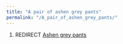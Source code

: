 ```yaml
---
title: "A pair of ashen grey pants"
permalink: "/A_pair_of_ashen_grey_pants/"
---
```


1.  REDIRECT [Ashen grey pants](Ashen_grey_pants "wikilink")